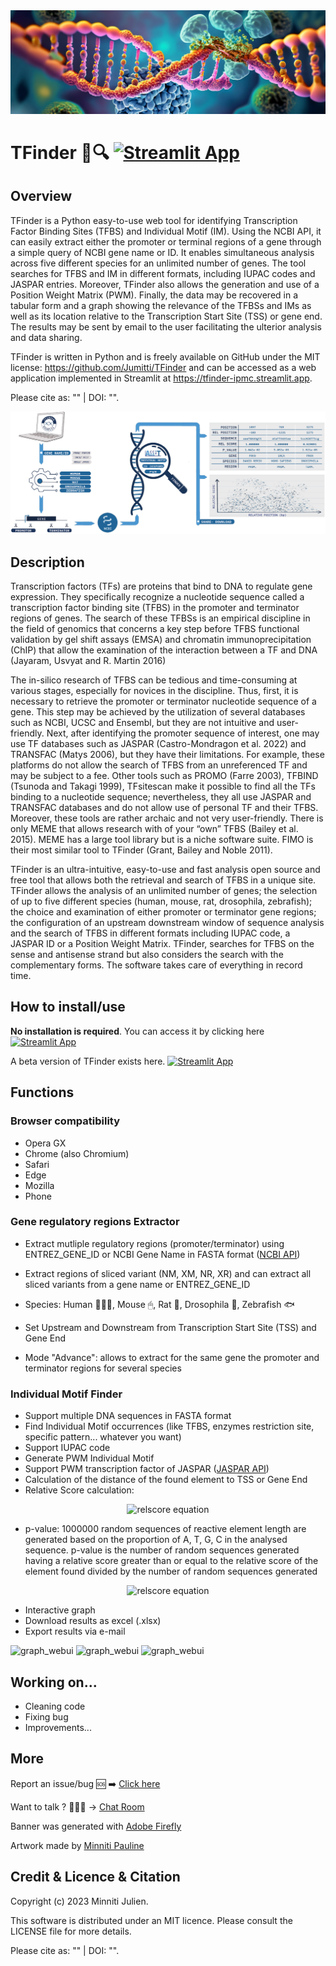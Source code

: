 <picture>
    <img
        src="./img/banners_TFinder.jpg">
</picture>

# TFinder 🧬🔍 [![Streamlit App](https://static.streamlit.io/badges/streamlit_badge_black_white.svg)](https://tfinder-ipmc.streamlit.app/)

## Overview

TFinder is a Python easy-to-use web tool for identifying Transcription Factor Binding Sites (TFBS) and Individual Motif (IM). Using the NCBI API, it can easily extract either the promoter or terminal regions of a gene through a simple query of NCBI gene name or ID. It enables simultaneous analysis across five different species for an unlimited number of genes. The tool searches for TFBS and IM in different formats, including IUPAC codes and JASPAR entries. Moreover, TFinder also allows the generation and use of a Position Weight Matrix (PWM). Finally, the data may be recovered in a tabular form and a graph showing the relevance of the TFBSs and IMs as well as its location relative to the Transcription Start Site (TSS) or gene end. The results may be sent by email to the user facilitating the ulterior analysis and data sharing.

TFinder is written in Python and is freely available on GitHub under the MIT license: https://github.com/Jumitti/TFinder and can be accessed as a web application implemented in Streamlit at https://tfinder-ipmc.streamlit.app.

Please cite as: "" | DOI: "".

<picture>
    <img
        src="./img/tfinder_schema.png">
</picture>

## Description
Transcription factors (TFs) are proteins that bind to DNA to regulate gene expression. They specifically recognize a nucleotide sequence called a transcription factor binding site (TFBS) in the promoter and terminator regions of genes. The search of these TFBSs is an empirical discipline in the field of genomics that concerns a key step before TFBS functional validation by gel shift assays (EMSA) and chromatin immunoprecipitation (ChIP) that allow the examination of the interaction between a TF and DNA (Jayaram, Usvyat and R. Martin 2016)


The in-silico research of TFBS can be tedious and time-consuming at various stages, especially for novices in the discipline. Thus, first, it is necessary to retrieve the promoter or terminator nucleotide sequence of a gene. This step may be achieved by the utilization of several databases such as NCBI, UCSC and Ensembl, but they are not intuitive and user-friendly. Next, after identifying the promoter sequence of interest, one may use TF databases such as JASPAR (Castro-Mondragon et al. 2022) and TRANSFAC (Matys 2006), but they have their limitations. For example, these platforms do not allow the search of TFBS from an unreferenced TF and may be subject to a fee. Other tools such as PROMO (Farre 2003), TFBIND (Tsunoda and Takagi 1999), TFsitescan make it possible to find all the TFs binding to a nucleotide sequence; nevertheless, they all use JASPAR and TRANSFAC databases and do not allow use of personal TF and their TFBS. Moreover, these tools are rather archaic and not very user-friendly. There is only MEME that allows research with of your “own” TFBS (Bailey et al. 2015). MEME has a large tool library but is a niche software suite. FIMO is their most similar tool to TFinder (Grant, Bailey and Noble 2011).

TFinder is an ultra-intuitive, easy-to-use and fast analysis open source and free tool that allows both the retrieval and search of TFBS in a unique site. TFinder allows the analysis of an unlimited number of genes; the selection of up to five different species (human, mouse, rat, drosophila, zebrafish); the choice and examination of either promoter or terminator gene regions; the configuration of an upstream downstream window of sequence analysis and the search of TFBS in different formats including IUPAC code, a JASPAR ID or a Position Weight Matrix. TFinder, searches for TFBS on the sense and antisense strand but also considers the search with the complementary forms. The software takes care of everything in record time.

## How to install/use

**No installation is required**. You can access it by clicking here [![Streamlit App](https://static.streamlit.io/badges/streamlit_badge_black_white.svg)](https://tfinder-ipmc.streamlit.app/)

A beta version of TFinder exists here. [![Streamlit App](https://static.streamlit.io/badges/streamlit_badge_black_white.svg)](https://tfinder-jti99236fxoncgfqnhrcrw.streamlit.app/)


## Functions

### Browser compatibility

- Opera GX
- Chrome (also Chromium)
- Safari
- Edge
- Mozilla
- Phone

### Gene regulatory regions Extractor
- Extract mutliple regulatory regions (promoter/terminator) using ENTREZ_GENE_ID or NCBI Gene Name in FASTA format ([NCBI API](https://www.ncbi.nlm.nih.gov/home/develop/api/))
- Extract regions of sliced variant (NM, XM, NR, XR) and can extract all sliced variants from a gene name or ENTREZ_GENE_ID
- Species: Human 🙋🏼‍♂️, Mouse 🖱, Rat 🐀, Drosophila 🦟, Zebrafish 🐟
- Set Upstream and Downstream from Transcription Start Site (TSS) and Gene End


- Mode "Advance": allows to extract for the same gene the promoter and terminator regions for several species

### Individual Motif Finder
- Support multiple DNA sequences in FASTA format
- Find Individual Motif occurrences (like TFBS, enzymes restriction site, specific pattern... whatever you want)
- Support IUPAC code
- Generate PWM Individual Motif
- Support PWM transcription factor of JASPAR ([JASPAR API](https://jaspar.genereg.net/api/v1/docs/))
- Calculation of the distance of the found element to TSS or Gene End
- Relative Score calculation:
<p align="center">
  <img src="https://latex.codecogs.com/svg.image?{\color{red}\text{Relative&space;Score}=\frac{\text{Score&space;of&space;the&space;element&space;found}-\text{Minimum&space;score&space;of&space;the&space;reference&space;matrix}}{\text{Maximum&space;score&space;of&space;the&space;reference&space;matrix}-\text{Minimum&space;score&space;of&space;the&space;reference&space;matrix}}}" alt="relscore equation">
</p>

- p-value: 1000000 random sequences of reactive element length are generated based on the proportion of A, T, G, C in the analysed sequence. p-value is the number of random sequences generated having a relative score greater than or equal to the relative score of the element found divided by the number of random sequences generated
<p align="center">
  <img src="https://latex.codecogs.com/svg.image?{\color{red}\text{p-value}=\frac{\text{Nb&space;Relative&space;Score&space;random&space;kmer}\geq\text{Relative&space;Score&space;element&space;found}}{\text{Nb&space;random&space;kmer}}}" alt="relscore equation">
</p>

- Interactive graph
- Download results as excel (.xlsx)
- Export results via e-mail


![graph_webui](https://raw.githubusercontent.com/Jumitti/TFinder/main/img/promtermoriginal.png)
![graph_webui](https://raw.githubusercontent.com/Jumitti/TFinder/main/img/bsfMS.png)
![graph_webui](https://raw.githubusercontent.com/Jumitti/TFinder/main/img/Graph%20WebUI.png)

## Working on...

- Cleaning code
- Fixing bug
- Improvements...

## More

Report an issue/bug 🆘 ➡️ [Click here](https://github.com/Jumitti/TFinder/issues/new/choose)

Want to talk ? 🙋🏼‍♂️ -> [Chat Room](https://github.com/Jumitti/TFinder/discussions)

Banner was generated with [Adobe Firefly](https://firefly.adobe.com/inspire/images)

Artwork made by [Minniti Pauline](https://minnitidesign.fr/)

## Credit & Licence & Citation

Copyright (c) 2023 Minniti Julien.

This software is distributed under an MIT licence. Please consult the LICENSE file for more details.

Please cite as: "" | DOI: "".

